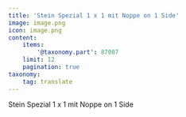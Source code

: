 ```yaml
---
title: 'Stein Spezial 1 x 1 mit Noppe on 1 Side'
image: image.png
icon: image.png
content:
    items:
        '@taxonomy.part': 87087
    limit: 12
    pagination: true
taxonomy:
    tag: translate
---
```


Stein Spezial 1 x 1 mit Noppe on 1 Side
